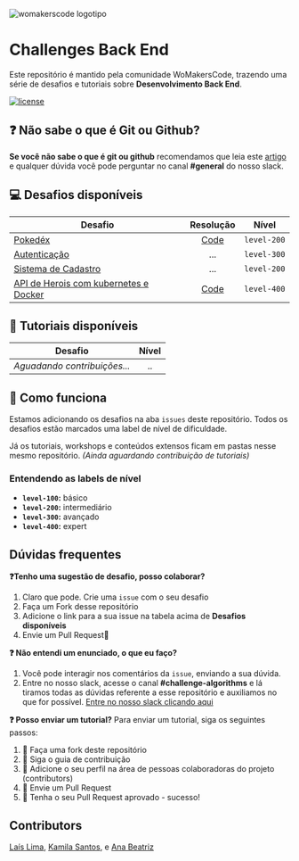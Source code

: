 
![womakerscode logotipo](https://user-images.githubusercontent.com/42419543/80852261-a20d7880-8bfd-11ea-9115-e87369aa4b21.png)

# Challenges Back End
Este repositório é mantido pela comunidade WoMakersCode, trazendo uma série de desafios e tutoriais sobre **Desenvolvimento Back End**.


[![license](https://img.shields.io/github/license/womakerscode/challenges-back-end.svg)](/license)

## :question: Não sabe o que é Git ou Github?
**Se você não sabe o que é git ou github** recomendamos que leia este [artigo](https://tableless.com.br/tudo-que-voce-queria-saber-sobre-git-e-github-mas-tinha-vergonha-de-perguntar/) e qualquer dúvida você pode perguntar no canal **#general** do nosso slack.

## :computer: Desafios disponíveis

| Desafio | Resolução | Nível    
| ------------- |:-------------:|:-------------:|
| [Pokedéx](https://github.com/WoMakersCode/challenges-back-end/issues/1)  | [Code](https://github.com/anabneri/Pokedex) |`level-200`| 
| [Autenticação](https://github.com/WoMakersCode/challenges-back-end/issues/2) |... |`level-300`| 
| [Sistema de Cadastro](https://github.com/WoMakersCode/challenges-back-end/issues/3) |... |`level-200`|
| [API de Herois com kubernetes e Docker](https://github.com/WoMakersCode/challenges-back-end/issues/7) |[Code](https://github.com/anabneri/kubernetes-marathon)  |`level-400`| 

## :closed_book: Tutoriais disponíveis

| Desafio | Nível 
| ------------- |:-------------:| 
| *Aguadando contribuições...*| ..  |

## :thinking: Como funciona
Estamos adicionando os desafios na aba `issues` deste repositório. Todos os desafios estão marcados uma label de nível de dificuldade.

Já os tutoriais, workshops e conteúdos extensos ficam em pastas nesse mesmo repositório.
*(Ainda aguardando contribuição de tutoriais)*

### Entendendo as labels de nível
* **`level-100`:** básico
* **`level-200`:** intermediário
* **`level-300`:** avançado
* **`level-400`:** expert

## Dúvidas frequentes
**:question:Tenho uma sugestão de desafio, posso colaborar?**
1. Claro que pode. Crie uma `issue` com o seu desafio
2. Faça um Fork desse repositório
3. Adicione o link para a sua issue na tabela acima de **Desafios disponíveis**
4. Envie um Pull Request:tada:

**:question: Não entendi um enunciado, o que eu faço?**
1. Você pode interagir nos comentários da `issue`, enviando a sua dúvida.
2. Entre no nosso slack, acesse o canal **#challenge-algorithms** e lá tiramos todas as dúvidas referente a esse repositório e auxiliamos no que for possível. [Entre no nosso slack clicando aqui](https://app.slack.com/client/TCPDKMM4Z/CCQ5XKXPX)

**:question: Posso enviar um tutorial?**
Para enviar um tutorial, siga os seguintes passos:
1. :fork_and_knife: Faça uma fork deste repositório
2. :hammer: Siga o guia de contribuição
3. :busts_in_silhouette: Adicione o seu perfil na área de pessoas colaboradoras do projeto (contributors)
4. :wrench: Envie um Pull Request
5. :tada: Tenha o seu Pull Request aprovado - sucesso!

## Contributors
[Laís Lima](https://twitter.com/laislima_dev), [Kamila Santos](https://twitter.com/kamilah_santos), e [Ana Beatriz](https://twitter.com/anabneri)


